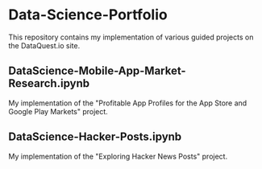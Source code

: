 # Data-Science-Portfolio
This repository contains my implementation of various guided projects on the DataQuest.io site.

## DataScience-Mobile-App-Market-Research.ipynb
My implementation of the "Profitable App Profiles for the App Store and Google Play Markets" project.

## DataScience-Hacker-Posts.ipynb
My implementation of the "Exploring Hacker News Posts" project.
